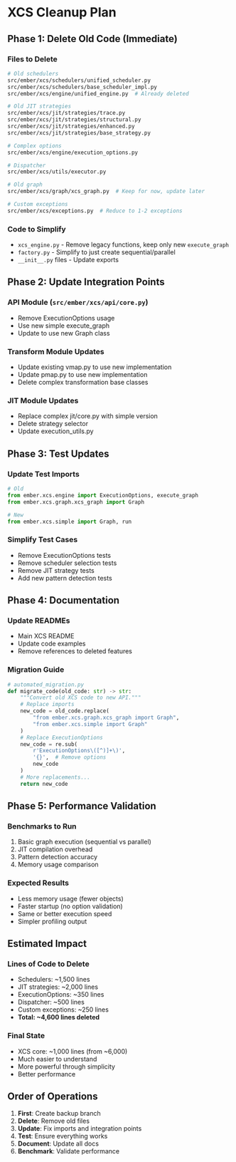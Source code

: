 # XCS Cleanup Plan

## Phase 1: Delete Old Code (Immediate)

### Files to Delete
```bash
# Old schedulers
src/ember/xcs/schedulers/unified_scheduler.py
src/ember/xcs/schedulers/base_scheduler_impl.py
src/ember/xcs/engine/unified_engine.py  # Already deleted

# Old JIT strategies
src/ember/xcs/jit/strategies/trace.py
src/ember/xcs/jit/strategies/structural.py
src/ember/xcs/jit/strategies/enhanced.py
src/ember/xcs/jit/strategies/base_strategy.py

# Complex options
src/ember/xcs/engine/execution_options.py

# Dispatcher
src/ember/xcs/utils/executor.py

# Old graph
src/ember/xcs/graph/xcs_graph.py  # Keep for now, update later

# Custom exceptions
src/ember/xcs/exceptions.py  # Reduce to 1-2 exceptions
```

### Code to Simplify
- `xcs_engine.py` - Remove legacy functions, keep only new `execute_graph`
- `factory.py` - Simplify to just create sequential/parallel
- `__init__.py` files - Update exports

## Phase 2: Update Integration Points

### API Module (`src/ember/xcs/api/core.py`)
- Remove ExecutionOptions usage
- Use new simple execute_graph
- Update to use new Graph class

### Transform Module Updates
- Update existing vmap.py to use new implementation
- Update pmap.py to use new implementation
- Delete complex transformation base classes

### JIT Module Updates  
- Replace complex jit/core.py with simple version
- Delete strategy selector
- Update execution_utils.py

## Phase 3: Test Updates

### Update Test Imports
```python
# Old
from ember.xcs.engine import ExecutionOptions, execute_graph
from ember.xcs.graph.xcs_graph import Graph

# New
from ember.xcs.simple import Graph, run
```

### Simplify Test Cases
- Remove ExecutionOptions tests
- Remove scheduler selection tests
- Remove JIT strategy tests
- Add new pattern detection tests

## Phase 4: Documentation

### Update READMEs
- Main XCS README
- Update code examples
- Remove references to deleted features

### Migration Guide
```python
# automated_migration.py
def migrate_code(old_code: str) -> str:
    """Convert old XCS code to new API."""
    # Replace imports
    new_code = old_code.replace(
        "from ember.xcs.graph.xcs_graph import Graph",
        "from ember.xcs.simple import Graph"
    )
    # Replace ExecutionOptions
    new_code = re.sub(
        r'ExecutionOptions\([^)]+\)',
        '{}',  # Remove options
        new_code
    )
    # More replacements...
    return new_code
```

## Phase 5: Performance Validation

### Benchmarks to Run
1. Basic graph execution (sequential vs parallel)
2. JIT compilation overhead
3. Pattern detection accuracy
4. Memory usage comparison

### Expected Results
- Less memory usage (fewer objects)
- Faster startup (no option validation)
- Same or better execution speed
- Simpler profiling output

## Estimated Impact

### Lines of Code to Delete
- Schedulers: ~1,500 lines
- JIT strategies: ~2,000 lines  
- ExecutionOptions: ~350 lines
- Dispatcher: ~500 lines
- Custom exceptions: ~250 lines
- **Total: ~4,600 lines deleted**

### Final State
- XCS core: ~1,000 lines (from ~6,000)
- Much easier to understand
- More powerful through simplicity
- Better performance

## Order of Operations

1. **First**: Create backup branch
2. **Delete**: Remove old files
3. **Update**: Fix imports and integration points
4. **Test**: Ensure everything works
5. **Document**: Update all docs
6. **Benchmark**: Validate performance
